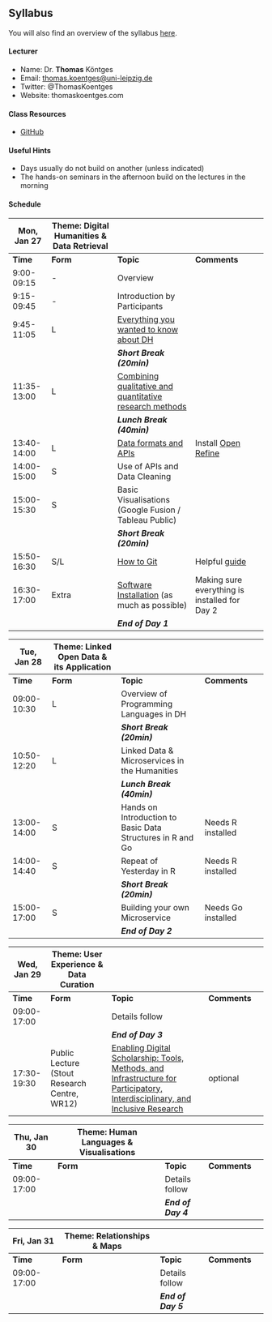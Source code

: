 ## Syllabus

You will also find an overview of the syllabus [here](http://www.thomaskoentges.io/upcoming.html). 

#### Lecturer

* Name: Dr. **Thomas** Köntges 
* Email: thomas.koentges@uni-leipzig.de
* Twitter: @ThomasKoentges
* Website: thomaskoentges.com

#### Class Resources

* [GitHub](https://github.com/ThomasK81/ExploringDigitalHumanities) 

#### Useful Hints

* Days usually do not build on another (unless indicated)
* The hands-on seminars in the afternoon build on the lectures in the morning


#### Schedule

| Mon, Jan 27 | Theme: Digital Humanities & Data Retrieval ||||
| ------ | ---- | ----- | ---- | ---- |
| **Time** | **Form** | **Topic** | **Comments**|
| 9:00-09:15 | - | Overview||
| 9:15-09:45 | - | Introduction by Participants||
| 9:45-11:05 | L | [Everything you wanted to know about DH](https://docs.google.com/presentation/d/1ZWRP7_KmG3cL9N2fQIV0w41Wkci0UmYulk8MSspbvGY/edit?usp=sharing) ||
|||***Short Break (20min)***|
| 11:35-13:00 | L | [Combining qualitative and quantitative research methods](https://docs.google.com/presentation/d/1uEw4T0ixOY8QtYoYv_7tNM-jz4kjgmbViB9pLRnMB8I/edit?usp=sharing) ||
|||***Lunch Break (40min)***||
| 13:40-14:00| L | [Data formats and APIs](https://docs.google.com/presentation/d/1WjWkjhZaAIyqjcc6NJDtcOiIu87shvD2iGjaLE3Ylkg/edit?usp=sharing) | Install [Open Refine](http://openrefine.org/download.html)|
| 14:00-15:00 | S | Use of APIs and Data Cleaning ||
| 15:00-15:30 | S | Basic Visualisations (Google Fusion / Tableau Public)
|||***Short Break (20min)***||
| 15:50-16:30 | S/L | [How to Git](https://docs.google.com/presentation/d/1bCdQVbe9Yo5u_kwF-D9_ltx3GUy9Ify9fP0s8mtSAS0/edit?usp=sharing) | Helpful [guide](http://rogerdudler.github.io/git-guide/)|
| 16:30-17:00 | Extra | [Software Installation](https://github.com/ThomasK81/ExploringDigitalHumanities/blob/master/README.md) (as much as possible)| Making sure everything is installed for Day 2|
|||***End of Day 1***||

| Tue, Jan 28 | Theme: Linked Open Data & its Application ||||
| ------ | ---- | ----- | ---- | ---- |
| **Time** | **Form** | **Topic** | **Comments**|
|09:00-10:30| L | Overview of Programming Languages in DH ||
|||***Short Break (20min)***||
|10:50-12:20| L | Linked Data & Microservices in the Humanities ||
|||***Lunch Break (40min)***||
|13:00-14:00| S | Hands on Introduction to Basic Data Structures in R and Go | Needs R installed |
|14:00-14:40| S | Repeat of Yesterday in R | Needs R installed |
|||***Short Break (20min)***||
|15:00-17:00| S | Building your own Microservice | Needs Go installed |
|||***End of Day 2***||

| Wed, Jan 29 | Theme: User Experience & Data Curation ||||
| ------ | ---- | ----- | ---- | ---- |
| **Time** | **Form** | **Topic** | **Comments**|
|09:00-17:00|  | Details follow ||
|||***End of Day 3***||
|17:30-19:30| Public Lecture (Stout Research Centre, WR12) |[Enabling Digital Scholarship: Tools, Methods, and Infrastructure for Participatory, Interdisciplinary, and Inclusive Research](https://www.victoria.ac.nz/events/2019/01/insights-into-digital-humanities)| optional |

| Thu, Jan 30 | Theme: Human Languages & Visualisations ||||
| ------ | ---- | ----- | ---- | ---- |
| **Time** | **Form** | **Topic** | **Comments**|
|09:00-17:00|  | Details follow ||
|||***End of Day 4***||

| Fri, Jan 31 | Theme: Relationships & Maps ||||
| ------ | ---- | ----- | ---- | ---- |
| **Time** | **Form** | **Topic** | **Comments**|
|09:00-17:00|  | Details follow ||
|||***End of Day 5***||
